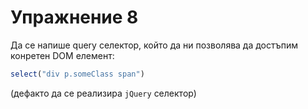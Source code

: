 # Упражнение 8

Да се напише query селектор, който да ни позволява да достъпим конретен DOM елемент:

```javascript
select("div p.someClass span")
```

(дефакто да се реализира `jQuery` селектор)